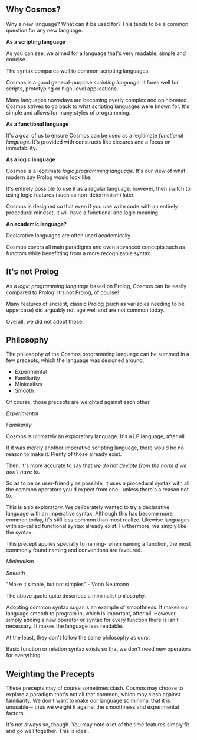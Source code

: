 
Why Cosmos?
---

Why a new language? What can it be used for? This tends to be a common question for any new language.

__As a scripting language__

As you can see, we aimed for a language that's very readable, simple and concise.

The syntax compares well to common scripting languages.

Cosmos is a good general-purpose _scripting language_. It fares well for scripts, prototyping or high-level applications.

Many languages nowadays are becoming overly complex and opinionated. Cosmos strives to go back to what scripting languages were known for. It's simple and allows for many styles of programming.

__As a functional language__

It's a goal of us to ensure Cosmos can be used as a legitimate _functional language_. It's provided with constructs like closures and a focus on immutability.

__As a logic language__

Cosmos is a legitimate _logic programming language_. It's our view of what modern day Prolog would look like.

It's entirely possible to use it as a regular language, however, then switch to using logic features (such as non-determinism) later.

Cosmos is designed so that even if you use write code with an entirely procedural mindset, it will have a functional and logic meaning.

__An academic language?__

Declarative languages are often used academically.

Cosmos covers all main paradigms and even advanced concepts such as functors while benefitting from a more recognizable syntax.

It's not Prolog
--

As a _logic programming language_ based on Prolog, Cosmos can be easily compared to Prolog. It's not Prolog, of course!

Many features of ancient, classic Prolog (such as variables needing to be uppercase) did arguably not age well and are not common today.

Overall, we did not adopt those.

Philosophy
----

The philosophy of the Cosmos programming language can be summed in a few precepts, which the language was designed around,

- Experimental
- Familiarity
- Minimalism
- Smooth

Of course, those precepts are weighted against each other.

_Experimental_

_Familiarity_

Cosmos is ultimately an exploratory language. It's a LP language, after all.

If it was merely another imperative scripting language, there would be no reason to make it. Plenty of those already exist.

Then, it's more accurate to say that _we do not deviate from the norm if we don't have to_.

So as to be as user-friendly as possible, it uses a procedural syntax with all the common operators you'd expect from one--unless there's a reason not to.

This is also exploratory. We deliberately wanted to try a declarative language with an imperative syntax. Although this has become more common today, it's still less common than most realize. Likewise languages with so-called functional syntax already exist. Furthermore, we simply like the syntax. 

This precept applies specially to naming- when naming a function, the most commonly found naming and conventions are favoured.

_Minimalism_

_Smooth_

"Make it simple, but not simpler." - Vonn Neumann

The above quote quite describes a minimalist philosophy.

Adopting common syntax sugar is an example of smoothness. It makes our language smooth to program in, which is important, after all. However, simply adding a new operator or syntax for every function there is isn't necessary. It makes the language less readable. 

At the least, they don't follow the same philosophy as ours.

Basic function or relation syntax exists so that we don't need new operators for everything. 

Weighting the Precepts
--

These precepts may of course sometimes clash. Cosmos may choose to explore a paradigm that's not all that common, which may clash against familiarity. We don't want to make our language so minimal that it is unusable-- thus we weight it against the smoothness and experimental factors.

It's not always so, though. You may note a lot of the time features simply fit and go well together. This is ideal.


